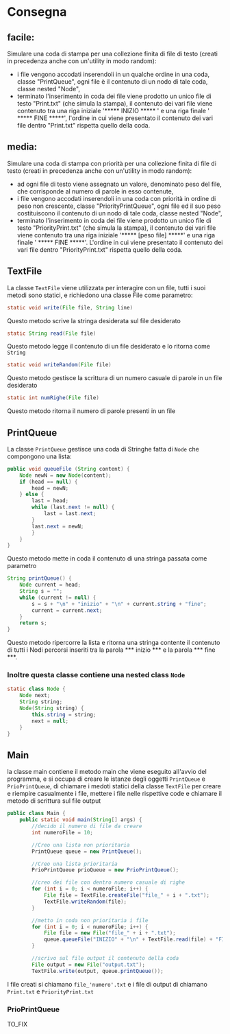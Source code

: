 # Consegna
## facile:
Simulare una coda di stampa per una collezione finita di file di testo 
(creati in precedenza anche con un'utility in modo random):
- i file vengono accodati inserendoli in un qualche ordine in una coda,
classe "PrintQueue", ogni file è il contenuto di un nodo di tale coda, 
classe nested "Node",
- terminato l'inserimento in coda dei file viene prodotto un unico file di testo 
"Print.txt" (che simula la stampa), il contenuto dei vari file viene contenuto 
tra una riga iniziale '***** INIZIO ***** ' e una riga finale  ' ***** FINE *****', 
l'ordine in cui viene presentato il contenuto dei vari file dentro "Print.txt" 
rispetta quello della coda.

## media:
Simulare una coda di stampa con priorità per una collezione finita di file di testo
(creati in precedenza anche con un'utility in modo random):
- ad ogni file di testo viene assegnato un valore, denominato peso del file,
che corrisponde al numero di parole in esso contenute,
- i file vengono accodati inserendoli in una coda con priorità in ordine di
peso non crescente, classe
  "PriorityPrintQueue", ogni file ed il suo peso costituiscono il contenuto
di un nodo di tale coda, classe
  nested "Node",
- terminato l'inserimento in coda dei file viene prodotto un unico
file di testo "PriorityPrint.txt" (che simula la stampa), il contenuto dei
vari file viene contenuto tra una riga iniziale '***** [peso file] *****' e una riga
finale ' ***** FINE *****'. L'ordine in cui viene presentato il contenuto dei vari file
dentro "PriorityPrint.txt" rispetta quello della coda.

## TextFile
La classe `TextFile` viene utilizzata per interagire con un file, tutti i suoi metodi
sono statici, e richiedono una classe File come parametro:
```java
static void write(File file, String line)
```
Questo metodo scrive la stringa desiderata sul file desiderato
```java
static String read(File file)
```
Questo metodo legge il contenuto di un file desiderato e lo ritorna come `String`
```java
static void writeRandom(File file)
```
Questo metodo gestisce la scrittura di un numero casuale di parole in un file desiderato
```java
static int numRighe(File file)
```
Questo metodo ritorna il numero di parole presenti in un file

## PrintQueue
La classe `PrintQueue` gestisce una coda di Stringhe fatta di `Node`
che compongono una lista:
```java
public void queueFile (String content) {
    Node newN = new Node(content);
    if (head == null) {
        head = newN;
    } else {
        last = head;
        while (last.next != null) {
            last = last.next;
        }
        last.next = newN;
        }
    }
}
```
Questo metodo mette in coda il contenuto di una stringa passata come parametro
```java
String printQueue() {
    Node current = head;
    String s = "";
    while (current != null) {
        s = s + "\n" + "inizio" + "\n" + current.string + "fine";
        current = current.next;
    }
    return s;
}
```
Questo metodo ripercorre la lista e ritorna una stringa contente
il contenuto di tutti i Nodi percorsi inseriti tra la parola
*** inizio *** e la parola *** fine ***.

### Inoltre questa classe contiene una nested class `Node`
```java
static class Node { 
    Node next;
    String string;
    Node(String string) {
        this.string = string;
        next = null;
    }
}
```

## Main
la classe main contiene il metodo main che viene eseguito all'avvio del programma,
e si occupa di creare le istanze degli oggetti `PrintQueue` e `PrioPrintQueue`,
di chiamare i medoti statici della classe `TextFile` per creare e riempire casualmente
i file, mettere i file nelle rispettive code e chiamare il metodo di scrittura sul file
output
```java
public class Main {
    public static void main(String[] args) {
        //decido il numero di file da creare
        int numeroFile = 10;

        //Creo una lista non prioritaria
        PrintQueue queue = new PrintQueue();

        //Creo una lista prioritaria
        PrioPrintQueue prioQueue = new PrioPrintQueue();

        //creo dei file con dentro numero casuale di righe
        for (int i = 0; i < numeroFile; i++) {
            File file = TextFile.createFile("file_" + i + ".txt");
            TextFile.writeRandom(file);
        }

        //metto in coda non prioritaria i file
        for (int i = 0; i < numeroFile; i++) {
            File file = new File("file_" + i + ".txt");
            queue.queueFile("INIZIO" + "\n" + TextFile.read(file) + "FINE" + "\n");
        }

        //scrivo sul file output il contenuto della coda
        File output = new File("output.txt");
        TextFile.write(output, queue.printQueue());
```
I file creati si chiamano `file_'numero'.txt` e i file di output di chiamano `Print.txt`
e `PriorityPrint.txt`

### PrioPrintQueue
TO_FIX

